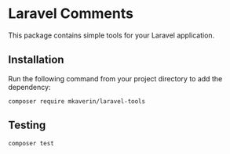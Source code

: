 # Laravel Comments

This package contains simple tools for your Laravel application.

## Installation

Run the following command from your project directory to add the dependency:

```shell
composer require mkaverin/laravel-tools
```

## Testing

```shell
composer test
```
